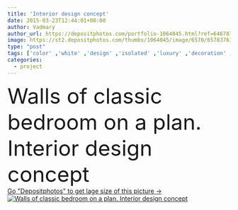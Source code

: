 ```yaml
---
title: 'Interior design concept'
date: 2015-03-23T12:44:01+00:00
author: Vadmary
author_url: https://depositphotos.com/portfolio-1064045.html?ref=64678756
image: https://st2.depositphotos.com/thumbs/1064045/image/6578/65783761/api_thumb_450.jpg?forcejpeg=true
type: "post"
tags: ['color' ,'white' ,'design' ,'isolated' ,'luxury' ,'decoration' ,'art' ,'decor' ,'style' ,'bed' ,'blanket' ,'carpet' ,'classic' ,'modern' ,'paint' ,'creative' ,'architecture' ,'construction' ,'estate' ,'house' ,'wall' ,'window' ,'interior' ,'home' ,'lifestyle' ,'brush' ,'furniture' ,'room' ,'wallpaper' ,'drawing' ,'roller' ,'project' ,'floor' ,'repair' ,'plan' ,'living' ,'comfort' ,'apartment' ,'curtain' ,'concrete' ,'unusual' ,'residential' ,'improvement' ,'bedroom' ,'ladder' ,'designer' ,'parquet' ,'renovate' ,'blueprint' ,'interiors' ]
categories: 
  - project
---
```

<div aling="center">
            <font size="60"> Walls of classic bedroom on a plan. Interior design concept</font>   
</div>
<div>
    <a href='https://st2.depositphotos.com/thumbs/1064045/image/6578/65783761/api_thumb_450.jpg?forcejpeg=true?ref=64678756' target=_blank > Go "Depositphotos" to get lage size of this picture ->
        <img href='https://st2.depositphotos.com/thumbs/1064045/image/6578/65783761/api_thumb_450.jpg?forcejpeg=true?ref=64678756' src='https://st2.depositphotos.com/1064045/6578/i/950/depositphotos_65783761-stock-photo-interior-design-concept.jpg?forcejpeg=true' alt='Walls of classic bedroom on a plan. Interior design concept' >
    </a>
</div>
